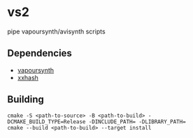 # vs2

pipe vapoursynth/avisynth scripts

## Dependencies

- [vapoursynth](https://github.com/vapoursynth/vapoursynth)
- [xxhash](https://github.com/cyan4973/xxhash)

## Building

```
cmake -S <path-to-source> -B <path-to-build> -DCMAKE_BUILD_TYPE=Release -DINCLUDE_PATH= -DLIBRARY_PATH=
cmake --build <path-to-build> --target install
```
